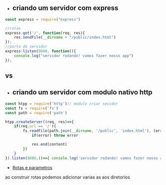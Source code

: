 * ## criando um servidor com express
```js
const express = require("express")

//rotas 
express.get('/', function(req, res){ 
    res.sendFile(__dirname + "/public/index.html")
});
//porta do servidor 
express.listen(8080, function(){
    console.log("servidor rodando! vamos fazer nosso app")
});
```

## vs 

* ## criando um servidor com modulo nativo http 
```js
const htpp = require('http')// modulo criar sevidor
const fs = require('fs')
const path = require('path')

htpp.createServer((req, res)=>{
    if(req.url == '/'){
        fs.readFile(path.join(__dirname, '/public', 'index.html'), (error, content)=>{
            if(error) throw error

            res.end(content)
        })
    } 
}).listen(8080,()=>{ console.log('servidor rodando! vamos fazer nosso app')})
```

    

   * <a href="https://github.com/talisma-cassoma/node/blob/main/express/routes.js">Rotas e parametros</a> 
   
   ao construir rotas podemos adicionar varias as aos diretorios
   
